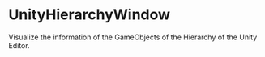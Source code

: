 # UnityHierarchyWindow
Visualize the information of the GameObjects of the Hierarchy of the Unity Editor.
